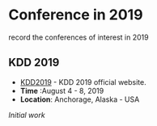 # Conference in 2019
record the conferences of interest in 2019

## KDD 2019
* [KDD2019](https://www.kdd.org/kdd2019/) - KDD 2019 official website.
* **Time** :August 4 - 8, 2019
* **Location**: Anchorage, Alaska - USA

*Initial work*
